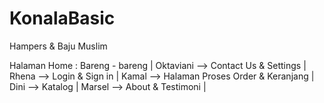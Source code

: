 # KonalaBasic
Hampers &amp; Baju Muslim

Halaman Home : Bareng - bareng |
Oktaviani   --> Contact Us & Settings |
Rhena       --> Login & Sign in |
Kamal       --> Halaman Proses Order & Keranjang |
Dini        --> Katalog |
Marsel      --> About & Testimoni |